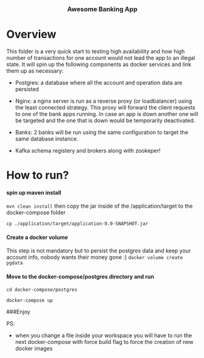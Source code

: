 <div>

<h3 align="center">Awesome Banking App</h3>

</div>

# Overview
This folder is a very quick start to testing high availability and how high number of transactions for one account would not lead the app to an illegal state.
It will spin up the following components as
docker services
and link them up as necessary:

- Postgres: a database where all the account and operation data are persisted
- Nginx: a nginx server is run as a reverse proxy (or loadbalancer) using the least connected strategy. This proxy will
  forward the client requests to one of
  the bank apps running. In case an app is down another one will be targeted and the one that is down would be
  temporarily deactivated.
- Banks: 2 banks will be run using the same configuration to target the same database instance. 

- Kafka schema registery and brokers along with zookeper!

# How to run?

#### spin up maven install

`mvn clean install`
then copy the jar inside of the /application/target to the docker-compose folder

`cp ./application/target/application-0.0-SNAPSHOT.jar`

#### Create a docker volume 
This step is not mandatory but to persist the postgres data and keep your account info, nobody wants their money gone :)
`docker volume create pgdata`

#### Move to the docker-compose/postgres directory and run

```
cd docker-compose/postgres

docker-compose up 
```

###Enjoy

PS:

- when you change a file inside your workspace you will have to run the next docker-compose with force build flag to
  force the creation of new
  docker images
